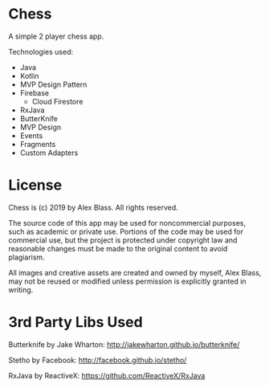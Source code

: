 # Chess
A simple 2 player chess app.

Technologies used: 
* Java
* Kotlin
* MVP Design Pattern
* Firebase
    - Cloud Firestore
* RxJava
* ButterKnife
* MVP Design
* Events
* Fragments
* Custom Adapters

# License
Chess is (c) 2019 by Alex Blass.  All rights reserved.

The source code of this app may be used for noncommercial purposes, such as academic or private use.
Portions of the code may be used for commercial use, but the project is protected under copyright
law and reasonable changes must be made to the original content to avoid plagiarism. 

All images and creative assets are created and owned by myself, Alex Blass, may not be reused or 
modified unless permission is explicitly granted in writing.

# 3rd Party Libs Used

Butterknife by Jake Wharton: http://jakewharton.github.io/butterknife/

Stetho by Facebook: http://facebook.github.io/stetho/

RxJava by ReactiveX: https://github.com/ReactiveX/RxJava
